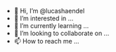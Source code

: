 - 👋 Hi, I’m @lucashaendel
- 👀 I’m interested in ...
- 🌱 I’m currently learning ...
- 💞️ I’m looking to collaborate on ...
- 📫 How to reach me ...

<!---
lucashaendel/lucashaendel is a ✨ special ✨ repository because its `README.md` (this file) appears on your GitHub profile.
You can click the Preview link to take a look at your changes.
--->
